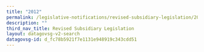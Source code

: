 ```yaml
---
title: "2012"
permalink: /legislative-notifications/revised-subsidiary-legislation/2012/
description: ""
third_nav_title: Revised Subsidiary Legislation
layout: datagovsg-v2-search
datagovsg-id: d_fc78b5921f7e1131e948919c343cdd51
---
```

